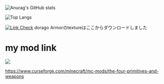 ![Anurag's GitHub stats](https://github-readme-stats.vercel.app/api?username=hrmcngs&show_icons=true&theme=dark)

![Top Langs](https://github-readme-stats.vercel.app/api/top-langs/?username=hrmcngs&layout=compact)

[![Link Check](https://github.com/janosh/awesome-normalizing-flows/actions/workflows/link-check.yml/badge.svg)](https://github.com/GitPois1x/DragonLoot/tree/1.20/src/main/resources/assets/dragonloot/textures)
dorago Armorのtextureはここからダウンロードしました

# my mod link


[![](http://cf.way2muchnoise.eu/the-four-primitives-and-weapons.svg)](https://www.curseforge.com/minecraft/mc-mods/the-four-primitives-and-weapons)

https://www.curseforge.com/minecraft/mc-mods/the-four-primitives-and-weapons

